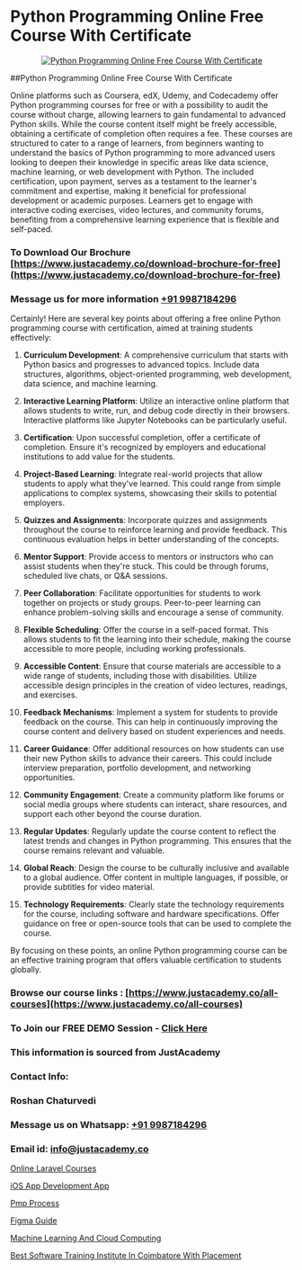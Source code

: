 # Python Programming Online Free Course With Certificate

<p align="center">
  <a href="https://justacademy.co/course-detail/python-training">
    <img src="https://justacademy.co/storage2/course_image/1709713400_course_image.webp" alt="Python Programming Online Free Course With Certificate">
  </a>
</p>
##Python Programming Online Free Course With Certificate

Online platforms such as Coursera, edX, Udemy, and Codecademy offer Python programming courses for free or with a possibility to audit the course without charge, allowing learners to gain fundamental to advanced Python skills. While the course content itself might be freely accessible, obtaining a certificate of completion often requires a fee. These courses are structured to cater to a range of learners, from beginners wanting to understand the basics of Python programming to more advanced users looking to deepen their knowledge in specific areas like data science, machine learning, or web development with Python. The included certification, upon payment, serves as a testament to the learner's commitment and expertise, making it beneficial for professional development or academic purposes. Learners get to engage with interactive coding exercises, video lectures, and community forums, benefiting from a comprehensive learning experience that is flexible and self-paced.
### To Download Our Brochure [https://www.justacademy.co/download-brochure-for-free](https://www.justacademy.co/download-brochure-for-free)
### Message us for more information [+91 9987184296](https://api.whatsapp.com/send?phone=919987184296)
Certainly! Here are several key points about offering a free online Python programming course with certification, aimed at training students effectively:

1) **Curriculum Development**: A comprehensive curriculum that starts with Python basics and progresses to advanced topics. Include data structures, algorithms, object-oriented programming, web development, data science, and machine learning.

2) **Interactive Learning Platform**: Utilize an interactive online platform that allows students to write, run, and debug code directly in their browsers. Interactive platforms like Jupyter Notebooks can be particularly useful.

3) **Certification**: Upon successful completion, offer a certificate of completion. Ensure it's recognized by employers and educational institutions to add value for the students.

4) **Project-Based Learning**: Integrate real-world projects that allow students to apply what they've learned. This could range from simple applications to complex systems, showcasing their skills to potential employers.

5) **Quizzes and Assignments**: Incorporate quizzes and assignments throughout the course to reinforce learning and provide feedback. This continuous evaluation helps in better understanding of the concepts.

6) **Mentor Support**: Provide access to mentors or instructors who can assist students when they're stuck. This could be through forums, scheduled live chats, or Q&A sessions.

7) **Peer Collaboration**: Facilitate opportunities for students to work together on projects or study groups. Peer-to-peer learning can enhance problem-solving skills and encourage a sense of community.

8) **Flexible Scheduling**: Offer the course in a self-paced format. This allows students to fit the learning into their schedule, making the course accessible to more people, including working professionals.

9) **Accessible Content**: Ensure that course materials are accessible to a wide range of students, including those with disabilities. Utilize accessible design principles in the creation of video lectures, readings, and exercises.

10) **Feedback Mechanisms**: Implement a system for students to provide feedback on the course. This can help in continuously improving the course content and delivery based on student experiences and needs.

11) **Career Guidance**: Offer additional resources on how students can use their new Python skills to advance their careers. This could include interview preparation, portfolio development, and networking opportunities.

12) **Community Engagement**: Create a community platform like forums or social media groups where students can interact, share resources, and support each other beyond the course duration.

13) **Regular Updates**: Regularly update the course content to reflect the latest trends and changes in Python programming. This ensures that the course remains relevant and valuable.

14) **Global Reach**: Design the course to be culturally inclusive and available to a global audience. Offer content in multiple languages, if possible, or provide subtitles for video material.

15) **Technology Requirements**: Clearly state the technology requirements for the course, including software and hardware specifications. Offer guidance on free or open-source tools that can be used to complete the course.

By focusing on these points, an online Python programming course can be an effective training program that offers valuable certification to students globally.

### Browse our course links : [https://www.justacademy.co/all-courses](https://www.justacademy.co/all-courses) 
### To Join our FREE DEMO Session - [Click Here](https://www.justacademy.co/register-for-course-demo)


### This information is sourced from JustAcademy
### Contact Info:
### Roshan Chaturvedi
### Message us on Whatsapp: [+91 9987184296](https://api.whatsapp.com/send?phone=919987184296)
### Email id: [info@justacademy.co](mailto:info@justacademy.co)
                
[Online Laravel Courses](https://www.linkedin.com/pulse/online-laravel-courses-justacademy-ahmedabad-41bwe?trackingId=UtVi3n4NWVLhGvo4t5sfSg%3D%3D&lipi=urn%3Ali%3Apage%3Ad_flagship3_company_admin%3BBylBlMTlRO%2BPitwDv%2FJk0g%3D%3D)

[iOS App Development App](0)

[Pmp Process](https://medium.com/@kumarishimmi99/pmp-process-ed4355f710e6)

[Figma Guide](https://medium.com/@abhidnya.1068/figma-guide-12e5209fe349)

[Machine Learning And Cloud Computing](https://justacademyin.github.io/justacademy/machine-learning-and-cloud-computing)

[Best Software Training Institute In Coimbatore With Placement](https://justacademyin.github.io/justacademy/best-software-training-institute-in-coimbatore-with-placement)

